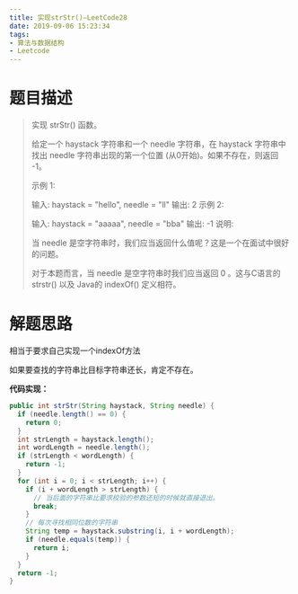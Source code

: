 ```yaml
---
title: 实现strStr()—LeetCode28
date: 2019-09-06 15:23:34
tags: 
- 算法与数据结构
- Leetcode
---
```


# 题目描述

> 实现 strStr() 函数。
>
> 给定一个 haystack 字符串和一个 needle 字符串，在 haystack 字符串中找出 needle 字符串出现的第一个位置 (从0开始)。如果不存在，则返回  -1。
>
> 示例 1:
>
> 输入: haystack = "hello", needle = "ll"
> 输出: 2
> 示例 2:
>
> 输入: haystack = "aaaaa", needle = "bba"
> 输出: -1
> 说明:
>
> 当 needle 是空字符串时，我们应当返回什么值呢？这是一个在面试中很好的问题。
>
> 对于本题而言，当 needle 是空字符串时我们应当返回 0 。这与C语言的 strstr() 以及 Java的 indexOf() 定义相符。
>

<!--more-->

# 解题思路

相当于要求自己实现一个indexOf方法

如果要查找的字符串比目标字符串还长，肯定不存在。

**代码实现：**

```java
public int strStr(String haystack, String needle) {
  if (needle.length() == 0) {
    return 0;
  }
  int strLength = haystack.length();
  int wordLength = needle.length();
  if (strLength < wordLength) {
    return -1;
  }
  for (int i = 0; i < strLength; i++) {
    if (i + wordLength > strLength) {
      // 当后面的字符串比要求校验的参数还短的时候就直接退出。
      break;
    }
    // 每次寻找相同位数的字符串
    String temp = haystack.substring(i, i + wordLength);
    if (needle.equals(temp)) {
      return i;
    }
  }
  return -1;
}
```

